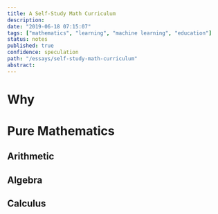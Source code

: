 ```yaml
---
title: A Self-Study Math Curriculum
description: 
date: "2019-06-18 07:15:07"
tags: ["mathematics", "learning", "machine learning", "education"]
status: notes
published: true
confidence: speculation
path: "/essays/self-study-math-curriculum"
abstract: 
---
```


# Why

# Pure Mathematics

## Arithmetic

## Algebra

## Calculus